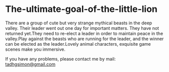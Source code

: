 # The-ultimate-goal-of-the-little-lion

There are a group of cute but very strange mythical beasts in the deep valley. Their leader went out one day for important matters. They have not returned yet.They need to re-elect a leader in order to maintain peace in the valley.Play against the beasts who are running for the leader, and the winner can be elected as the leader.Lovely animal characters, exquisite game scenes make you immersive.

If you have any problems, please contact me by mail: tadhgsimon@gmail.com
